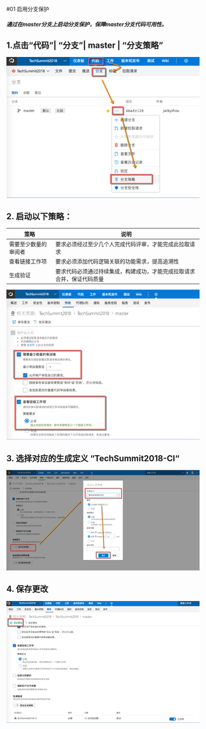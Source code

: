 ﻿#01 启用分支保护
##### 通过在master分支上启动分支保护，保障master分支代码可用性。
## 1.点击“代码”| “分支”| master | “分支策略”
![](images/startbranchprotectionstep1.png)
## 2. 启动以下策略：
|策略|说明|
|-|-|
|需要至少数量的审阅者|要求必须经过至少几个人完成代码评审，才能完成此拉取请求|
|查看链接工作项|要求必须添加代码逻辑关联的功能需求，提高追溯性|
|生成验证|要求代码必须通过持续集成，构建成功，才能完成拉取请求合并，保证代码质量|
![](images/startbranchprotectionstep2.png)
## 3. 选择对应的生成定义 “TechSummit2018-CI“
![](images/startbranchprotectionstep3.png)
## 4. 保存更改
![](images/startbranchprotectionstep4.png)